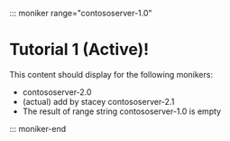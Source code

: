 
::: moniker range="contososerver-1.0"

# Tutorial 1 (Active)!

This content should display for the following monikers:

* contososerver-2.0
* (actual) add by stacey contososerver-2.1
* The result of range string contososerver-1.0 is empty

::: moniker-end
